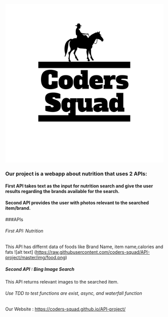 ![alt text](https://github.com/coders-squad/pomodoro-timer/blob/master/STEAKHOUSE_1_.png)


### Our project is a webapp about nutrition that uses 2 APIs:
#### First API takes text as the input for nutrition search and give the user results regarding the brands available for the search.
#### Second API provides the user with photos relevant to the searched item/brand.  



###APIs 
###### First API: Nutrition 
This API has differnt data of foods like Brand Name, item name,calories and fats
![alt text] (https://raw.githubusercontent.com/coders-squad/API-project/master/img/food.png)

##### Second API : Bing Image Search 
This API returns relevant images to the searched item.


###### Use TDD to test functions are exist, async, and waterfall function 




Our Website : https://coders-squad.github.io/API-project/



